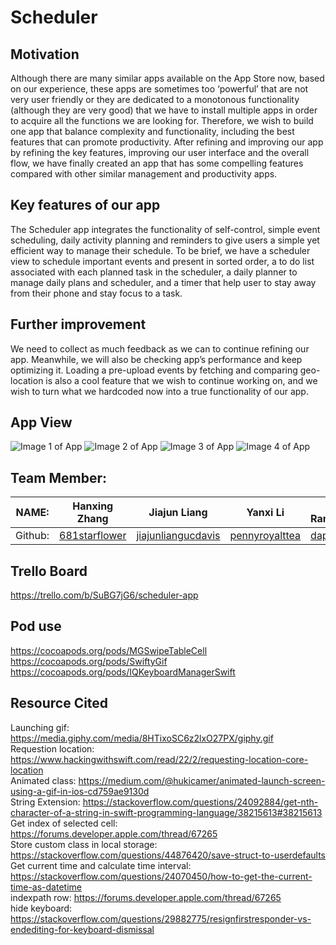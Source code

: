 # Scheduler
## Motivation
Although there are many similar apps available on the App Store now, based on our experience, these apps are sometimes too ‘powerful’ that are not very user friendly or they are dedicated to a monotonous functionality (although they are very good) that we have to install multiple apps in order to acquire all the functions we are looking for. Therefore, we wish to build one app that balance complexity and functionality, including the best features that can promote productivity. After refining and improving our app by refining the key features, improving our user interface and the overall flow, we have finally created an app that has some compelling features compared with other similar management and productivity apps. 

## Key features of our app
The Scheduler app integrates the functionality of self-control, simple event scheduling, daily activity planning and reminders to give users a simple yet efficient way to manage their schedule. To be brief, we have a scheduler view to schedule important events and present in sorted order, a to do list associated with each planned task in the scheduler, a daily planner to manage daily plans and scheduler, and a timer that help user to stay away from their phone and stay focus to a task.

## Further improvement 
We need to collect as much feedback as we can to continue refining our app. Meanwhile, we will also be checking app’s performance and keep optimizing it. Loading a pre-upload events by fetching and comparing geo-location is also a cool feature that we wish to continue working on, and we wish to turn what we hardcoded now into a true functionality of our app.

## App View
![Image 1 of App](https://github.com/jiajunliangucdavis/iOS-App-Scheduler-/blob/master/mockup%20and%20team%20milestone/1.PNG)
![Image 2 of App](https://github.com/jiajunliangucdavis/iOS-App-Scheduler-/blob/master/mockup%20and%20team%20milestone/2.PNG)
![Image 3 of App](https://github.com/jiajunliangucdavis/iOS-App-Scheduler-/blob/master/mockup%20and%20team%20milestone/3.PNG)
![Image 4 of App](https://github.com/jiajunliangucdavis/iOS-App-Scheduler-/blob/master/mockup%20and%20team%20milestone/4.PNG)


## Team Member:
| NAME: | Hanxing Zhang | Jiajun Liang | Yanxi Li | Sunil Ramakrishnan |
|-------|--------|--------|--------|--------|
| Github: | [681starflower](https://github.com/681starflower)|[jiajunliangucdavis](https://github.com/jiajunliangucdavis)|[pennyroyalttea](https://github.com/pennyroyalttea)| [daplaia](https://github.com/daplaia) |

## Trello Board
https://trello.com/b/SuBG7jG6/scheduler-app

## Pod use
https://cocoapods.org/pods/MGSwipeTableCell  
https://cocoapods.org/pods/SwiftyGif  
https://cocoapods.org/pods/IQKeyboardManagerSwift  

## Resource Cited
Launching gif: https://media.giphy.com/media/8HTixoSC6z2lxO27PX/giphy.gif  
Requestion location: https://www.hackingwithswift.com/read/22/2/requesting-location-core-location  
Animated class: https://medium.com/@hukicamer/animated-launch-screen-using-a-gif-in-ios-cd759ae9130d  
String Extension:  https://stackoverflow.com/questions/24092884/get-nth-character-of-a-string-in-swift-programming-language/38215613#38215613  
Get index of selected cell: https://forums.developer.apple.com/thread/67265  
Store custom class in local storage: https://stackoverflow.com/questions/44876420/save-struct-to-userdefaults  
Get current time and calculate time interval: https://stackoverflow.com/questions/24070450/how-to-get-the-current-time-as-datetime  
indexpath row: https://forums.developer.apple.com/thread/67265  
hide keyboard: https://stackoverflow.com/questions/29882775/resignfirstresponder-vs-endediting-for-keyboard-dismissal



